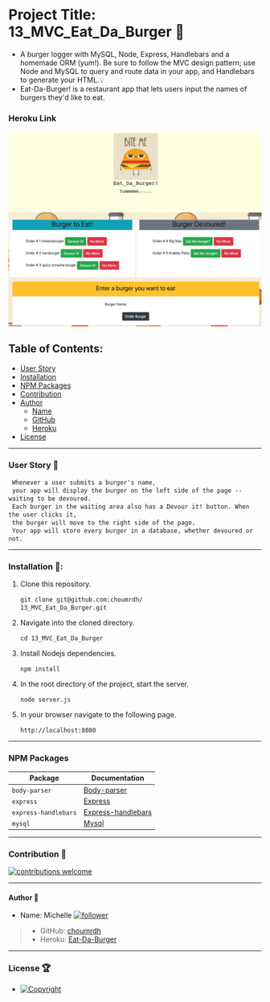 
  # Project Title: 13_MVC_Eat_Da_Burger :raised_hands:
  - A burger logger with MySQL, Node, Express, Handlebars and a homemade ORM (yum!). Be sure to follow the MVC design pattern; use Node and MySQL to query and route data in your app, and Handlebars to generate your HTML.:bulb:
  - Eat-Da-Burger! is a restaurant app that lets users input the names of burgers they'd like to eat. 

  ### Heroku Link
  [![Click ME](./public/assets/img/ScreenShot.png)](https://mvc-13-eat-da-burger.herokuapp.com)

  ## Table of Contents:
  - [User Story](#user-story-speech_balloon)
  - [Installation](#installation-floppy_disk)
  - [NPM Packages](#npm-packages)
  - [Contribution](#contribution-handshake)
  - [Author](#author-bust_in_silhouette)
    - [Name](#author-bust_in_silhouette)
    - [GitHub](#author-bust_in_silhouette)
    - [Heroku](#author-bust_in_silhouette)
  - [License](#license-trophy)

---
  ### User Story :speech_balloon:
  ```
   Whenever a user submits a burger's name, 
   your app will display the burger on the left side of the page -- waiting to be devoured.
   Each burger in the waiting area also has a Devour it! button. When the user clicks it, 
   the burger will move to the right side of the page.
   Your app will store every burger in a database, whether devoured or not.
   ```
  ---
  ###  Installation :floppy_disk::
 1. Clone this repository.
    ```
    git clone git@github.com:choumrdh/
    13_MVC_Eat_Da_Burger.git
    ```
1. Navigate into the cloned directory.
    ```
    cd 13_MVC_Eat_Da_Burger
    ```
1. Install Nodejs dependencies.
    ```
    npm install
    ```
1. In the root directory of the project, start the server.
    ```
    node server.js
    ```
1. In your browser navigate to the following page.
    ```
    http://localhost:8080
---
 ### NPM Packages
| Package | Documentation |
| ----------- | ----------- |
| `body-parser` | [Body-parser](https://www.npmjs.com/package/body-parser) |
| `express` | [Express](https://www.npmjs.com/package/express) |
| `express-handlebars` | [Express-handlebars](https://www.npmjs.com/package/express-handlebars) |
| `mysql`| [Mysql](https://www.npmjs.com/package/mysql)|
---
 ### Contribution :handshake: 
 
 [![contributions welcome](https://img.shields.io/badge/contributions-welcome-brightgreen.svg?style=flat)](https://github.com/choumrdh/13_MVC_Eat_Da_Burger/issues)
  
---
#### 	Author :bust_in_silhouette:
   - Name: Michelle [![follower](https://img.shields.io/github/followers/choumrdh?label=follower&style=social)](https://github.com/choumrdh?tab=followers)
  
  > - GitHub: [choumrdh](https://github.com/choumrdh)
  > - Heroku: [Eat-Da-Burger](https://mvc-13-eat-da-burger.herokuapp.com)
---
### License :trophy:
   - [![Copyright](https://img.shields.io/badge/Copyright-Michelle-blue)](https://github.com/choumrdh)
